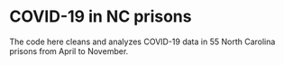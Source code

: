 # COVID-19 in NC prisons
The code here cleans and analyzes COVID-19 data in 55 North Carolina prisons from April to November.
